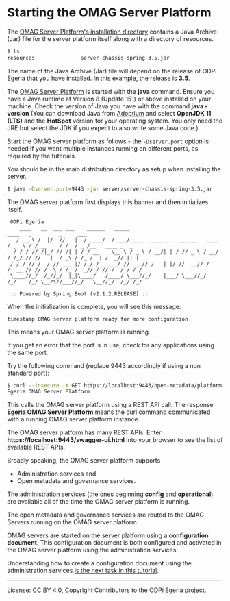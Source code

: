 <!-- SPDX-License-Identifier: CC-BY-4.0 -->
<!-- Copyright Contributors to the ODPi Egeria project. -->

# Starting the OMAG Server Platform

The [OMAG Server Platform's installation directory](../building-egeria-tutorial/task-installing-egeria.md)
contains a Java Archive (Jar) file for the server platform itself along with a directory of resources.

```bash
$ ls
resources				server-chassis-spring-3.5.jar
```

The name of the Java Archive (Jar) file will
depend on the release of ODPi Egeria that you have installed.  In this example, the release is **3.5**.

The [OMAG Server Platform](../../../open-metadata-publication/website/omag-server) is started with the **java** command.
Ensure you have a Java runtime at Version 8 (Update 151) or above installed on your machine.
Check the version of Java you have with the command **java -version**
(You can download Java from [Adoptium](https://adoptopenjdk.net/) and select **OpenJDK 11 (LTS)**
and the **HotSpot** version for your operating system.
You only need the JRE but select the JDK if you expect to also write some Java code.)

Start the OMAG server platform as follows - the `-Dserver.port` option is needed if you want multiple instances running
on different ports, as required by the tutorials.

You should be in the main distribution directory as setup when installing the server. 

```bash
$ java -Dserver.port=9443 -jar server/server-chassis-spring-3.5.jar
```

The OMAG server platform first displays this banner and then initializes itself.

```text
 ODPi Egeria
    ____   __  ___ ___    ______   _____                                 ____   _         _     ___
   / __ \ /  |/  //   |  / ____/  / ___/ ___   ____ _   __ ___   ____   / _  \ / / __    / /  / _ /__   ____ _  _
  / / / // /|_/ // /| | / / __    \__ \ / _ \ / __/| | / // _ \ / __/  / /_/ // //   |  / _\ / /_ /  | /  _// || |
 / /_/ // /  / // ___ |/ /_/ /   ___/ //  __// /   | |/ //  __// /    /  __ // // /  \ / /_ /  _// / // /  / / / /
 \____//_/  /_//_/  |_|\____/   /____/ \___//_/    |___/ \___//_/    /_/    /_/ \__/\//___//_/   \__//_/  /_/ /_/

 :: Powered by Spring Boot (v2.1.2.RELEASE) :: 
```

When the initialization is complete, you will see this message:

```text
timestamp OMAG server platform ready for more configuration
```

This means your OMAG server platform is running. 

If you get an error that the port is in use, check for any applications using the same port. 

Try the following command (replace 9443 accordingly if using a non standard port):

```bash
$ curl --insecure -X GET https://localhost:9443/open-metadata/platform-services/users/test/server-platform/origin
Egeria OMAG Server Platform
```

This calls the OMAG server platform using a REST API call.  The response **Egeria OMAG Server Platform**
means the curl command communicated with a running OMAG server platform instance.

The OMAG server platform has many REST APIs.  Enter **https://localhost:9443/swagger-ui.html** into your browser to see the list of
available REST APIs.

Broadly speaking, the OMAG server platform supports
* Administration services and
* Open metadata and governance services.

The administration services (the ones beginning **config** and **operational**)
are available all of the time the OMAG server platform is running.

The open metadata and governance services are routed to the OMAG Servers running
on the OMAG server platform.

OMAG servers are started on the server platform
using a **configuration document**.  This configuration document is both configured
and activated in the OMAG server platform using the administration services.

Understanding how to create a configuration document using the administration services
[is the next task in this tutorial](task-creating-configuration-documents.md).


----
License: [CC BY 4.0](https://creativecommons.org/licenses/by/4.0/),
Copyright Contributors to the ODPi Egeria project.
